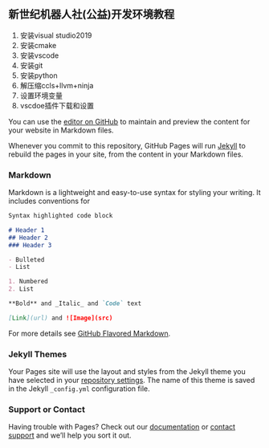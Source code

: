 ## 新世纪机器人社(公益)开发环境教程
1. 安装visual studio2019
2. 安装cmake 
3. 安装vscode
4. 安装git
5. 安装python
6. 解压缩ccls+llvm+ninja
7. 设置环境变量
8. vscdoe插件下载和设置






You can use the [editor on GitHub](https://github.com/3038922/new_century_robotoics/edit/master/README.md) to maintain and preview the content for your website in Markdown files.

Whenever you commit to this repository, GitHub Pages will run [Jekyll](https://jekyllrb.com/) to rebuild the pages in your site, from the content in your Markdown files.

### Markdown

Markdown is a lightweight and easy-to-use syntax for styling your writing. It includes conventions for

```markdown
Syntax highlighted code block

# Header 1
## Header 2
### Header 3

- Bulleted
- List

1. Numbered
2. List

**Bold** and _Italic_ and `Code` text

[Link](url) and ![Image](src)
```

For more details see [GitHub Flavored Markdown](https://guides.github.com/features/mastering-markdown/).

### Jekyll Themes

Your Pages site will use the layout and styles from the Jekyll theme you have selected in your [repository settings](https://github.com/3038922/new_century_robotoics/settings). The name of this theme is saved in the Jekyll `_config.yml` configuration file.

### Support or Contact

Having trouble with Pages? Check out our [documentation](https://help.github.com/categories/github-pages-basics/) or [contact support](https://github.com/contact) and we’ll help you sort it out.
